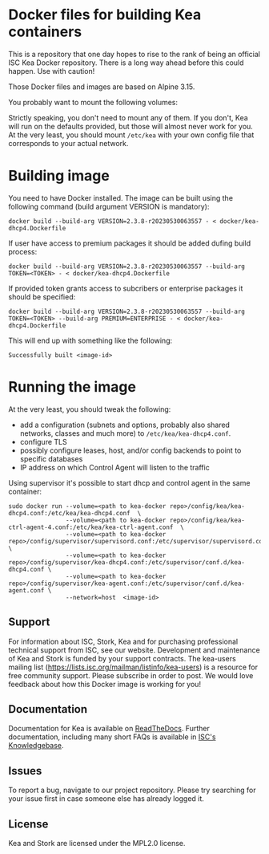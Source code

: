 # Docker files for building Kea containers

This is a repository that one day hopes to rise to the rank of being an official
ISC Kea Docker repository. There is a long way ahead before this could happen.
Use with caution!

Those Docker files and images are based on Alpine 3.15.

You probably want to mount the following volumes:



Strictly speaking, you don't need to mount any of them. If you don't, Kea will
run on the defaults provided, but those will almost never work for you. At the
very least, you should mount `/etc/kea` with your own config file that
corresponds to your actual network.

# Building image

You need to have Docker installed. The image can be built using the following
command (build argument VERSION is mandatory):

```shell
docker build --build-arg VERSION=2.3.8-r20230530063557 - < docker/kea-dhcp4.Dockerfile
```

If user have access to premium packages it should be added dufing build process:

```shell
docker build --build-arg VERSION=2.3.8-r20230530063557 --build-arg TOKEN=<TOKEN> - < docker/kea-dhcp4.Dockerfile
```

If provided token grants access to subcribers or enterprise packages it should be specified:

```shell
docker build --build-arg VERSION=2.3.8-r20230530063557 --build-arg TOKEN=<TOKEN> --build-arg PREMIUM=ENTERPRISE - < docker/kea-dhcp4.Dockerfile
```


This will end up with something like the following:

```shell
Successfully built <image-id>
```

# Running the image

At the very least, you should tweak the following:

- add a configuration (subnets and options, probably also shared networks,
  classes and much more) to `/etc/kea/kea-dhcp4.conf`.
- configure TLS
- possibly configure leases, host, and/or config backends to point to specific databases
- IP address on which Control Agent will listen to the traffic

Using supervisor it's possible to start dhcp and control agent in the same container:

```shell
sudo docker run --volume=<path to kea-docker repo>/config/kea/kea-dhcp4.conf:/etc/kea/kea-dhcp4.conf  \
                --volume=<path to kea-docker repo>/config/kea/kea-ctrl-agent-4.conf:/etc/kea/kea-ctrl-agent.conf  \
                --volume=<path to kea-docker repo>/config/supervisor/supervisord.conf:/etc/supervisor/supervisord.conf \
                --volume=<path to kea-docker repo>/config/supervisor/kea-dhcp4.conf:/etc/supervisor/conf.d/kea-dhcp4.conf \
                --volume=<path to kea-docker repo>/config/supervisor/kea-agent.conf:/etc/supervisor/conf.d/kea-agent.conf \
                --network=host  <image-id>
```

## Support

For information about ISC, Stork, Kea and for purchasing professional technical support from ISC, see our website.
Development and maintenance of Kea and Stork is funded by your support contracts. The kea-users mailing list
(https://lists.isc.org/mailman/listinfo/kea-users) is a resource for free community support. Please subscribe in
order to post. We would love feedback about how this Docker image is working for you!

## Documentation

Documentation for Kea is available on [ReadTheDocs](https://kea.readthedocs.io).
Further documentation, including many short FAQs is available in [ISC's Knowledgebase](kb.isc.org/).

## Issues

To report a bug, navigate to our project repository. Please try searching for your issue first in case someone else
has already logged it.

## License

Kea and Stork are licensed under the MPL2.0 license.
